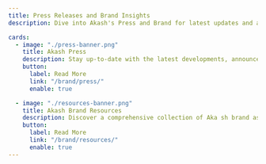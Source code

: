 ```yaml
---
title: Press Releases and Brand Insights
description: Dive into Akash's Press and Brand for latest updates and authentic brand experience

cards:
  - image: "./press-banner.png"
    title: Akash Press
    description: Stay up-to-date with the latest developments, announcements, and media coverage surrounding the Akash Network.
    button:
      label: Read More
      link: "/brand/press/"
      enable: true

  - image: "./resources-banner.png"
    title: Akash Brand Resources
    description: Discover a comprehensive collection of Aka sh brand assets, including logos, visuals, and guidelines
    button:
      label: Read More
      link: "/brand/resources/"
      enable: true
---
```

